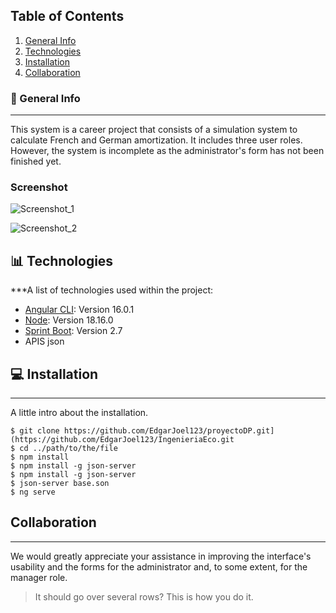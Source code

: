 ## Table of Contents
1. [General Info](#general-info)
2. [Technologies](#technologies)
3. [Installation](#installation)
4. [Collaboration](#collaboration)
### 📝 General Info
***
This system is a career project that consists of a simulation system to calculate French and German amortization. It includes three user roles. However, the system is incomplete as the administrator's form has not been finished yet.
### Screenshot
![Screenshot_1](https://github.com/EdgarJoel123/IngenieriaEco/assets/73723298/4d462bde-a964-4f4d-ba51-b7bd36fee291)

![Screenshot_2](https://github.com/EdgarJoel123/IngenieriaEco/assets/73723298/8eee14c1-e03a-40a4-9ae2-cd93c4861fa2)


## 📊 Technologies

***A list of technologies used within the project:
* [Angular CLI](https://example.com](https://angular.io/cli)): Version 16.0.1
* [Node](https://example.com](https://nodejs.org/en)): Version 18.16.0
* [Sprint Boot](https://spring.io/projects/spring-boot): Version 2.7
* APIS json 
## 💻 Installation
***
A little intro about the installation. 
```
$ git clone https://github.com/EdgarJoel123/proyectoDP.git](https://github.com/EdgarJoel123/IngenieriaEco.git
$ cd ../path/to/the/file
$ npm install
$ npm install -g json-server
$ npm install -g json-server
$ json-server base.son
$ ng serve

```
## Collaboration
***
We would greatly appreciate your assistance in improving the interface's usability and the forms for the administrator and, to some extent, for the manager role.
> It should go over several rows?
> This is how you do it.
